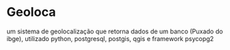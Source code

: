 # Geoloca
um sistema de geolocalização que retorna dados de um banco (Puxado do ibge), utilizado python, postgresql, postgis, qgis e framework psycopg2
